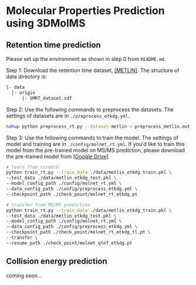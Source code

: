 <!--
 * @Date: 2023-10-03 17:36:39
 * @LastEditors: yuhhong
 * @LastEditTime: 2023-10-06 11:51:32
-->
# Molecular Properties Prediction using 3DMolMS



## Retention time prediction

Please set up the environment as shown in step 0 from `README.md`. 

Step 1: Download the retention time dataset, [[METLIN]](https://figshare.com/articles/dataset/The_METLIN_small_molecule_dataset_for_machine_learning-based_retention_time_prediction/8038913?file=18130625). The structure of data directory is: 

```bash
|- data
  |- origin
	  |- SMRT_dataset.sdf
```

Step 2: Use the following commands to preprocess the datasets. The settings of datasets are in `./preprocess_etkdg.yml`. 

```bash
nohup python preprocess_rt.py --dataset metlin > preprocess_metlin.out 
```

Step 3: Use the following commands to train the model. The settings of model and training are in `./config/molnet_rt.yml`. If you'd like to train this model from the pre-trained model on MS/MS prediction, please download the pre-trained model from [[Google Drive]](https://drive.google.com/drive/folders/1fWx3d8vCPQi-U-obJ3kVL3XiRh75x5Ce?usp=drive_link). 

```bash
# learn from scratch
python train_rt.py --train_data ./data/metlin_etkdg_train.pkl \
--test_data ./data/metlin_etkdg_test.pkl \
--model_config_path ./config/molnet_rt.yml \
--data_config_path ./config/preprocess_etkdg.yml \
--checkpoint_path ./check_point/molnet_rt_etkdg.pt

# transfer from MS/MS prediction
python train_rt.py --train_data ./data/metlin_etkdg_train.pkl \
--test_data ./data/metlin_etkdg_test.pkl \
--model_config_path ./config/molnet_rt.yml \
--data_config_path ./config/preprocess_etkdg.yml \
--checkpoint_path ./check_point/molnet_rt_etkdg_tl.pt \
--transfer \
--resume_path ./check_point/molnet_qtof_etkdg.pt 
```



## Collision energy prediction

coming soon...